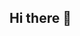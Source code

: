 ## Hi there 👋

<!--
**imgaurav0001/imgaurav0001** is a ✨ _special_ ✨ repository because its `README.md` (this file) appears on your GitHub profile.

## 👋 Hi, I'm Gaurav Joshi!

🚀 **Aspiring Product Manager | MERN Stack Developer | AI & Data Enthusiast**

I'm a BTech-MTech CSE student at **NIET Greater Noida**, passionate about **Artificial Intelligence, Machine Learning, Full-Stack Development, and Digital Transformation**. I love building impactful projects, solving real-world problems, and continuously learning new technologies.

### 🔥 What I Do:
- 💻 **MERN Stack Development** – Building full-stack web apps
- 📊 **Power BI & Data Analytics** – Creating meaningful insights
- 🤖 **Machine Learning & AI** – Exploring ML, NLP, and Deep Learning
- 📈 **Digital Marketing & Business Strategies** – Understanding the product-market fit

### 📚 What I'm Learning:
- 🏗 **Building an Instagram Clone** (MERN Stack)
- 📊 **Power BI Dashboards & Data Visualization**
- 🔍 **Product Management & Business Analytics**

### 📫 Connect with Me:
- 🌐 [LinkedIn](https://www.linkedin.com/in/your-profile)  
- 🐦 [Twitter](https://twitter.com/your-profile)  
- ✉️ [Email](mailto:your-email@example.com)  

🔗 **Let's collaborate and build something amazing!**  

-->
